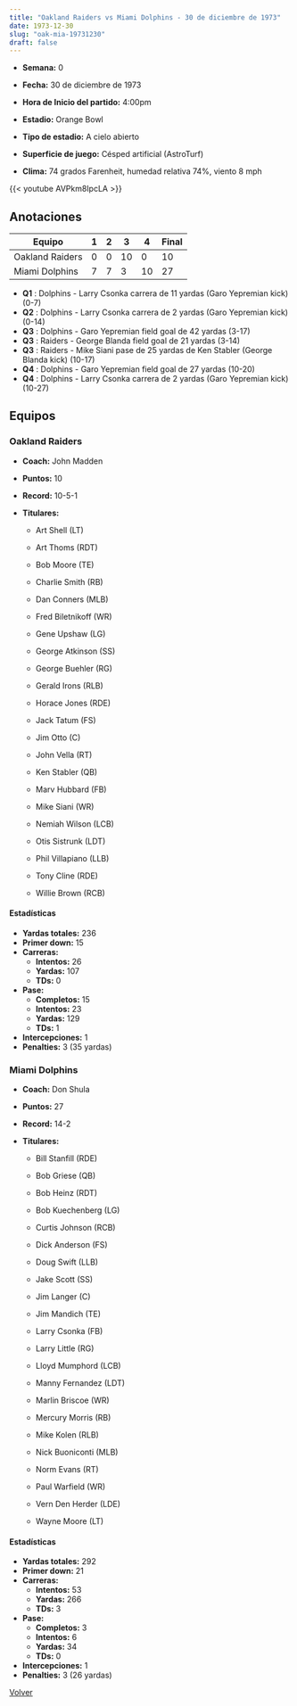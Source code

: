 ```yaml
---
title: "Oakland Raiders vs Miami Dolphins - 30 de diciembre de 1973"
date: 1973-12-30
slug: "oak-mia-19731230"
draft: false
---
```


* **Semana:** 0
* **Fecha:** 30 de diciembre de 1973

* **Hora de Inicio del partido:** 4:00pm
* **Estadio:** Orange Bowl
* **Tipo de estadio:** A cielo abierto
* **Superficie de juego:** Césped artificial (AstroTurf)
* **Clima:** 74 grados Farenheit, humedad relativa 74%, viento 8 mph


{{< youtube AVPkm8IpcLA >}}


## Anotaciones
| Equipo | 1 | 2 | 3 | 4 | Final |
|--------|---|---|---|---|-------|
| Oakland Raiders  | 0 | 0 | 10 | 0  | 10 |
| Miami Dolphins  | 7 | 7 | 3 | 10  | 27 |
* **Q1** : Dolphins - Larry Csonka carrera de 11 yardas (Garo Yepremian kick) (0-7)
* **Q2** : Dolphins - Larry Csonka carrera de 2 yardas (Garo Yepremian kick) (0-14)
* **Q3** : Dolphins - Garo Yepremian field goal de 42 yardas (3-17)
* **Q3** : Raiders - George Blanda field goal de 21 yardas (3-14)
* **Q3** : Raiders - Mike Siani pase de 25 yardas de Ken Stabler (George Blanda kick) (10-17)
* **Q4** : Dolphins - Garo Yepremian field goal de 27 yardas (10-20)
* **Q4** : Dolphins - Larry Csonka carrera de 2 yardas (Garo Yepremian kick) (10-27)


## Equipos


### Oakland Raiders
* **Coach:** John Madden
* **Puntos:** 10
* **Record:** 10-5-1
* **Titulares:** 

  * Art Shell (LT) 

  * Art Thoms (RDT) 

  * Bob Moore (TE) 

  * Charlie Smith (RB) 

  * Dan Conners (MLB) 

  * Fred Biletnikoff (WR) 

  * Gene Upshaw (LG) 

  * George Atkinson (SS) 

  * George Buehler (RG) 

  * Gerald Irons (RLB) 

  * Horace Jones (RDE) 

  * Jack Tatum (FS) 

  * Jim Otto (C) 

  * John Vella (RT) 

  * Ken Stabler (QB) 

  * Marv Hubbard (FB) 

  * Mike Siani (WR) 

  * Nemiah Wilson (LCB) 

  * Otis Sistrunk (LDT) 

  * Phil Villapiano (LLB) 

  * Tony Cline (RDE) 

  * Willie Brown (RCB) 

#### Estadísticas
* **Yardas totales:** 236
* **Primer down:** 15
* **Carreras:**
  * **Intentos:** 26
  * **Yardas:** 107
  * **TDs:** 0
* **Pase:**
  * **Completos:** 15
  * **Intentos:** 23
  * **Yardas:** 129
  * **TDs:** 1
* **Intercepciones:** 1
* **Penalties:** 3 (35 yardas)

### Miami Dolphins
* **Coach:** Don Shula
* **Puntos:** 27
* **Record:** 14-2
* **Titulares:** 

  * Bill Stanfill (RDE) 

  * Bob Griese (QB) 

  * Bob Heinz (RDT) 

  * Bob Kuechenberg (LG) 

  * Curtis Johnson (RCB) 

  * Dick Anderson (FS) 

  * Doug Swift (LLB) 

  * Jake Scott (SS) 

  * Jim Langer (C) 

  * Jim Mandich (TE) 

  * Larry Csonka (FB) 

  * Larry Little (RG) 

  * Lloyd Mumphord (LCB) 

  * Manny Fernandez (LDT) 

  * Marlin Briscoe (WR) 

  * Mercury Morris (RB) 

  * Mike Kolen (RLB) 

  * Nick Buoniconti (MLB) 

  * Norm Evans (RT) 

  * Paul Warfield (WR) 

  * Vern Den Herder (LDE) 

  * Wayne Moore (LT) 

#### Estadísticas
* **Yardas totales:** 292
* **Primer down:** 21
* **Carreras:**
  * **Intentos:** 53
  * **Yardas:** 266
  * **TDs:** 3
* **Pase:**
  * **Completos:** 3
  * **Intentos:** 6
  * **Yardas:** 34
  * **TDs:** 0
* **Intercepciones:** 1
* **Penalties:** 3 (26 yardas)


[Volver](/historia/1973)
